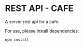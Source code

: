 # REST API - CAFE

A server rest api for a cafe.

For use, please install dependencies:
 ```
 npm install
 ```

